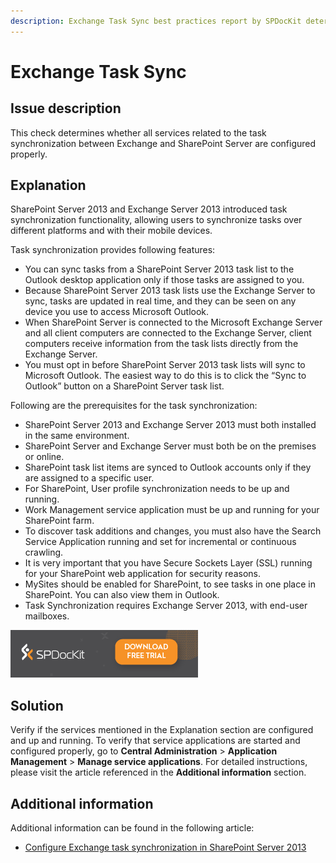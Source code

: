 ```yaml
---
description: Exchange Task Sync best practices report by SPDocKit determines whether all services related to the task synchronization between Exchange and SharePoint Server are configured properly.
---
```


# Exchange Task Sync

## Issue description

This check determines whether all services related to the task synchronization between Exchange and SharePoint Server are configured properly.

## Explanation

SharePoint Server 2013 and Exchange Server 2013 introduced task synchronization functionality, allowing users to synchronize tasks over different platforms and with their mobile devices.

Task synchronization provides following features:

* You can sync tasks from a SharePoint Server 2013 task list to the Outlook desktop application only if those tasks are assigned to you.
* Because SharePoint Server 2013 task lists use the Exchange Server to sync, tasks are updated in real time, and they can be seen on any device you use to access Microsoft Outlook.
* When SharePoint Server is connected to the Microsoft Exchange Server and all client computers are connected to the Exchange Server, client computers receive information from the task lists directly from the Exchange Server.
* You must opt in before SharePoint Server 2013 task lists will sync to Microsoft Outlook. The easiest way to do this is to click the “Sync to Outlook” button on a SharePoint Server task list.

Following are the prerequisites for the task synchronization:

* SharePoint Server 2013 and Exchange Server 2013 must both installed in the same environment.
* SharePoint Server and Exchange Server must both be on the premises or online.
* SharePoint task list items are synced to Outlook accounts only if they are assigned to a specific user.
* For SharePoint, User profile synchronization needs to be up and running.
* Work Management service application must be up and running for your SharePoint farm.
* To discover task additions and changes, you must also have the Search Service Application running and set for incremental or continuous crawling.
* It is very important that you have Secure Sockets Layer \(SSL\) running for your SharePoint web application for security reasons.
* MySites should be enabled for SharePoint, to see tasks in one place in SharePoint. You can also view them in Outlook.
* Task Synchronization requires Exchange Server 2013, with end-user mailboxes.

[![Download SPDocKit](../.gitbook/assets/spdockit_download.png)](http://bit.ly/2US0Zna)

## Solution

Verify if the services mentioned in the Explanation section are configured and up and running. To verify that service applications are started and configured properly, go to **Central Administration** &gt; **Application Management** &gt; **Manage service applications**. For detailed instructions, please visit the article referenced in the **Additional information** section.

## Additional information

Additional information can be found in the following article:

* [Configure Exchange task synchronization in SharePoint Server 2013](https://technet.microsoft.com/en-us/library/jj554516.aspx)

